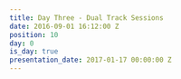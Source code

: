 ```yaml
---
title: Day Three - Dual Track Sessions
date: 2016-09-01 16:12:00 Z
position: 10
day: 0
is_day: true
presentation_date: 2017-01-17 00:00:00 Z
---
```


